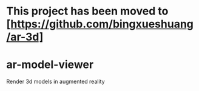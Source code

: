 # This project has been moved to [https://github.com/bingxueshuang/ar-3d]
# ar-model-viewer
Render 3d models in augmented reality
